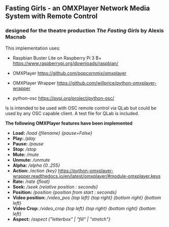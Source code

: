 ## Fasting Girls - an OMXPlayer Network Media System with Remote Control
### designed for the theatre production *The Fasting Girls* by Alexis Macnab

This implementation uses:
- Raspbian Buster Lite on Raspberry Pi 3 B+
https://www.raspberrypi.org/downloads/raspbian/

- OMXPlayer
https://github.com/popcornmix/omxplayer

- OMXPlayer Wrapper
https://github.com/willprice/python-omxplayer-wrapper

- python-osc
https://pypi.org/project/python-osc/

Is is intended to be used with OSC remote control via QLab but could be used
by any OSC capable client. A test file for QLab is included.

**The following OMXPlayer features have been implemented**

- **Load:** */load {filename} {pause=False}*
- **Play:** */play*
- **Pause:** */pause*
- **Stop:** */stop*
- **Mute:** */mute*
- **Unmute:** */unmute*
- **Alpha:** */alpha {0..255}*
- **Action:** */action {key}*  https://python-omxplayer-wrapper.readthedocs.io/en/latest/omxplayer/#module-omxplayer.keys
- **Rate:** */rate {float}*
- **Seek:** */seek {relative position : seconds}*
- **Position:** */position {position from start : seconds}*
- **Video position:** */video_pos {top left} {top right} {bottom right} {bottom left}*
- **Video Crop:** */video_crop {top left} {top right} {bottom right} {bottom left}*
- **Aspect:** */aspect {"letterbox" | "fill" | "stretch"}*
